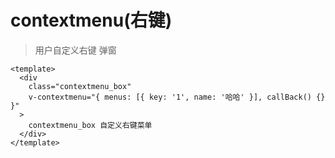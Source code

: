 # contextmenu(右键)

> 用户自定义右键 弹窗

<style>
.contextmenu_box{
  height: 500px;
}
</style>

<rightMenu />

```vue
<template>
  <div
    class="contextmenu_box"
    v-contextmenu="{ menus: [{ key: '1', name: '哈哈' }], callBack() {} }"
  >
    contextmenu_box 自定义右键菜单
  </div>
</template>
```
